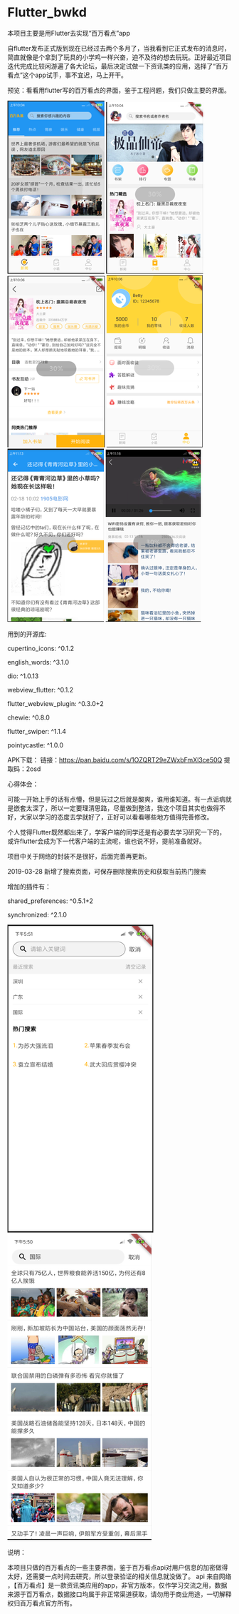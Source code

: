 # Flutter_bwkd
本项目主要是用Flutter去实现“百万看点”app

自flutter发布正式版到现在已经过去两个多月了，当我看到它正式发布的消息时，简直就像是个拿到了玩具的小学鸡一样兴奋，迫不及待的想去玩玩。正好最近项目迭代完成比较闲游遍了各大论坛，最后决定试做一下资讯类的应用，选择了“百万看点”这个app试手，事不宜迟，马上开干。
    
预览：看看用flutter写的百万看点的界面，鉴于工程问题，我们只做主要的界面。

![image](https://github.com/HWHUAN/Flutter_bwkd/blob/master/images/1550481959(1).jpg)
![image](https://github.com/HWHUAN/Flutter_bwkd/blob/master/images/1550481996(1).jpg)
![image](https://github.com/HWHUAN/Flutter_bwkd/blob/master/images/1550482021(1).jpg)
![image](https://github.com/HWHUAN/Flutter_bwkd/blob/master/images/1550482063(1).jpg)
![image](https://github.com/HWHUAN/Flutter_bwkd/blob/master/images/1550482086(1).jpg)
![image](https://github.com/HWHUAN/Flutter_bwkd/blob/master/images/1550482109(1).jpg)

用到的开源库:

cupertino_icons: ^0.1.2 

english_words: ^3.1.0 

dio: ^1.0.13 

webview_flutter: ^0.1.2 

flutter_webview_plugin: ^0.3.0+2 

chewie: ^0.8.0 

flutter_swiper: ^1.1.4 

pointycastle: ^1.0.0 

APK下载：
链接：https://pan.baidu.com/s/1OZQRT29eZWxbFmXl3ce50Q 
提取码：2osd 

心得体会：

可能一开始上手的话有点懵，但是玩过之后就是酸爽，谁用谁知道。有一点诟病就是嵌套太深了，所以一定要理清思路，尽量做到整洁，我这个项目其实也做得不好，大家以学习的态度去学就好了，正好可以看看哪些地方值得完善修改。

个人觉得Flutter既然都出来了，学客户端的同学还是有必要去学习研究一下的，或许flutter会成为下一代客户端的主流呢，谁也说不好，提前准备就好。

项目中关于网络的封装不是很好，后面完善再更新。


2019-03-28
新增了搜索页面，可保存删除搜索历史和获取当前热门搜索

增加的插件有：

shared_preferences: ^0.5.1+2

synchronized: ^2.1.0

![image](https://github.com/HWHUAN/Flutter_bwkd/blob/master/images/1553766652(1).jpg)
![image](https://github.com/HWHUAN/Flutter_bwkd/blob/master/images/1553766601(1).jpg)


说明：

本项目只做的百万看点的一些主要界面，鉴于百万看点api对用户信息的加密做得太好，还需要一点时间去研究，所以登录验证的相关信息就没做了。
api 来自网络 ，【百万看点】是一款资讯类应用的app，非官方版本，仅作学习交流之用，数据来源于百万看点，数据接口均属于非正常渠道获取，请勿用于商业用途，一切解释权归百万看点官方所有。
